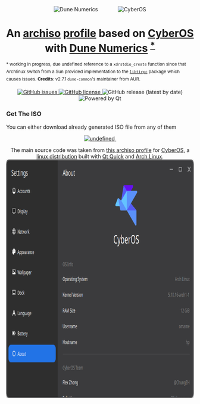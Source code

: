 <div align="center">
  <img alt="Dune Numerics" height="124px" vspace="" hspace="25"
    src="https://dune-project.org/share/dune-logo.svg?sanitize=true">
  <img alt="CyberOS" height="124px" vspace="" hspace="25"
    src="https://raw.githubusercontent.com/cyberos/cyberos.github.io/main/src/cyber-logo.svg?sanitize=true">
</div>

<h1 align="center">
  An <a href="https://gitlab.archlinux.org/archlinux/archiso">archiso</a>
  <a href="https://github.com/cyberos/cyberos-iso">profile</a>
  based on <a href="https://cyberos.github.io">CyberOS</a>
  with
  <a href="https://aur.archlinux.org/packages/dune-common">Dune Numerics</a>
  <sup><a href="#fn1">*</a></sup>
</h1>

<sup id="fn1">
* working in progress, due undefined reference to a <code>xdrstdio_create</code>
function since that Archlinux switch from a Sun provided implementation to the
<a href="https://archlinux.org/packages/core/x86_64/libtirpc"><code>libtirpc</code></a>
package which causes issues.
<b>Credits</b>: v2.7.1 <code>dune-common</code>'s maintainer from AUR.
</sup>


<p align="center">
  <a href="https://github.com/carlosal1015/dune-archiso/issues">
    <img alt="GitHub issues" src="https://img.shields.io/github/issues/carlosal1015/dune-archiso">
  </a>
  <a href="https://github.com/carlosal1015/dune-archiso/blob/main/LICENSE">
    <img alt="GitHub license" src="https://img.shields.io/github/license/carlosal1015/dune-archiso">
  </a>
  <img alt="GitHub release (latest by date)" src="https://img.shields.io/github/v/release/carlosal1015/dune-archiso">
  <img alt="Powered by Qt" src="https://forthebadge.com/images/badges/powered-by-qt.svg">
</p>

### Get The ISO

You can either download already generated ISO file from any of them

<p align="center">
  <a href="https://sourceforge.net/projects/dune-archiso/files/latest/download" target="_blank">
    <img alt="undefined" height="30px"
      src="https://img.shields.io/badge/Sourceforge-Download-orange?style=for-the-badge&logo=sourceforge">
  </a>
  <a href="https://github.com/carlosal1015/dune-archiso/releases/latest/download/archlinux-2021.02.16-x86_64.iso"
    target="_blank">
    <img alt="" height="30px"
      src="https://img.shields.io/static/v1.svg?label=Download%20now&message=💿&color=black&logo=GitHub&logoColor=white&labelColor=black">
  </a>
</p>

<p align="center">
The main source code was taken from
<a href="https://github.com/cyberos/cyberos-iso">this archiso profile</a>
for <a href="https://cyberos.github.io">CyberOS</a>, a
<a href="https://upload.wikimedia.org/wikipedia/commons/1/1b/Linux_Distribution_Timeline.svg">linux distribution</a>
built with <a href="https://doc.qt.io/qt-5/qtquick-index.html">Qt Quick</a>
and <a href="https://archlinux.org">Arch Linux</a>.
<br>
<img alt="CyberOS" height="640px" src="https://raw.githubusercontent.com/cyberos/cyber-settings/main/screenshots/cyber-settings.png">
</p>